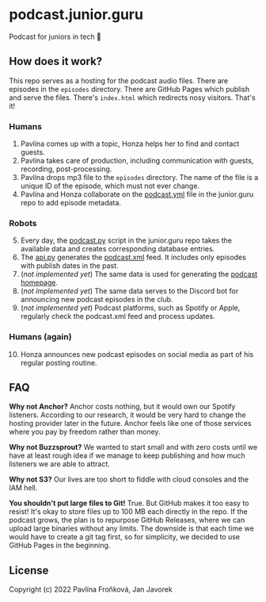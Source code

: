 # podcast.junior.guru

Podcast for juniors in tech 🐣

## How does it work?

This repo serves as a hosting for the podcast audio files. There are episodes in the `episodes` directory. There are GitHub Pages which publish and serve the files. There's `index.html` which redirects nosy visitors. That's it!

### Humans

1. Pavlína comes up with a topic, Honza helps her to find and contact guests.
2. Pavlína takes care of production, including communication with guests, recording, post-processing.
3. Pavlína drops mp3 file to the `episodes` directory. The name of the file is a unique ID of the episode, which must not ever change.
4. Pavlína and Honza collaborate on the [podcast.yml](https://github.com/honzajavorek/junior.guru/blob/main/juniorguru/data/podcast.yml) file in the junior.guru repo to add episode metadata.

### Robots

5. Every day, the [podcast.py](https://github.com/honzajavorek/junior.guru/blob/main/juniorguru/sync/podcast.py) script in the junior.guru repo takes the available data and creates corresponding database entries.
6. The [api.py](https://github.com/honzajavorek/junior.guru/blob/main/juniorguru/mkdocs/api.py) generates the [podcast.xml](https://junior.guru/api/podcast.xml) feed. It includes only episodes with publish dates in the past.
7. (_not implemented yet_) The same data is used for generating the [podcast homepage](https://junior.guru/podcast/).
8. (_not implemented yet_) The same data serves to the Discord bot for announcing new podcast episodes in the club.
9. (_not implemented yet_) Podcast platforms, such as Spotify or Apple, regularly check the podcast.xml feed and process updates.

### Humans (again)

10. Honza announces new podcast episodes on social media as part of his regular posting routine.


## FAQ

**Why not Anchor?** Anchor costs nothing, but it would own our Spotify listeners. According to our research, it would be very hard to change the hosting provider later in the future. Anchor feels like one of those services where you pay by freedom rather than money.

**Why not Buzzsprout?** We wanted to start small and with zero costs until we have at least rough idea if we manage to keep publishing and how much listeners we are able to attract.

**Why not S3?** Our lives are too short to fiddle with cloud consoles and the IAM hell.

**You shouldn't put large files to Git!** True. But GitHub makes it too easy to resist! It's okay to store files up to 100 MB each directly in the repo. If the podcast grows, the plan is to repurpose GitHub Releases, where we can upload large binaries without any limits. The downside is that each time we would have to create a git tag first, so for simplicity, we decided to use GitHub Pages in the beginning.

## License

Copyright (c) 2022 Pavlína Froňková, Jan Javorek
